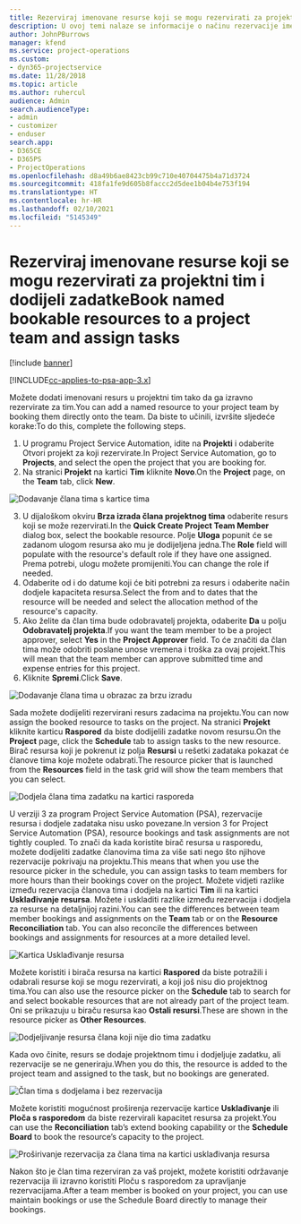 ```yaml
---
title: Rezerviraj imenovane resurse koji se mogu rezervirati za projektni tim i dodijeli zadatke
description: U ovoj temi nalaze se informacije o načinu rezervacije imenovanih resursa za projektne timove i o njihovoj dodjeli zadacima.
author: JohnPBurrows
manager: kfend
ms.service: project-operations
ms.custom:
- dyn365-projectservice
ms.date: 11/28/2018
ms.topic: article
ms.author: ruhercul
audience: Admin
search.audienceType:
- admin
- customizer
- enduser
search.app:
- D365CE
- D365PS
- ProjectOperations
ms.openlocfilehash: d8a49b6ae8423cb99c710e40704475b4a71d3724
ms.sourcegitcommit: 418fa1fe9d605b8faccc2d5dee1b04b4e753f194
ms.translationtype: HT
ms.contentlocale: hr-HR
ms.lasthandoff: 02/10/2021
ms.locfileid: "5145349"
---
```

# <a name="book-named-bookable-resources-to-a-project-team-and-assign-tasks"></a><span data-ttu-id="1960a-103">Rezerviraj imenovane resurse koji se mogu rezervirati za projektni tim i dodijeli zadatke</span><span class="sxs-lookup"><span data-stu-id="1960a-103">Book named bookable resources to a project team and assign tasks</span></span> 

[!include [banner](../includes/psa-now-project-operations.md)]

[!INCLUDE[cc-applies-to-psa-app-3.x](../includes/cc-applies-to-psa-app-3x.md)]

<span data-ttu-id="1960a-104">Možete dodati imenovani resurs u projektni tim tako da ga izravno rezervirate za tim.</span><span class="sxs-lookup"><span data-stu-id="1960a-104">You can  add a named resource to your project team by booking them directly onto the team.</span></span> <span data-ttu-id="1960a-105">Da biste to učinili, izvršite sljedeće korake:</span><span class="sxs-lookup"><span data-stu-id="1960a-105">To do this, complete the following steps.</span></span>

1. <span data-ttu-id="1960a-106">U programu Project Service Automation, idite na **Projekti** i odaberite Otvori projekt za koji rezervirate.</span><span class="sxs-lookup"><span data-stu-id="1960a-106">In  Project Service Automation, go to **Projects**, and select the open the project that you are booking for.</span></span>
2. <span data-ttu-id="1960a-107">Na stranici **Projekt** na kartici **Tim** kliknite **Novo**.</span><span class="sxs-lookup"><span data-stu-id="1960a-107">On the **Project** page, on the **Team** tab, click **New**.</span></span> 

![Dodavanje člana tima s kartice tima](media/RM-how-to-1.png)

3. <span data-ttu-id="1960a-109">U dijaloškom okviru **Brza izrada člana projektnog tima** odaberite resurs koji se može rezervirati.</span><span class="sxs-lookup"><span data-stu-id="1960a-109">In the **Quick Create Project Team Member** dialog box, select the bookable resource.</span></span> <span data-ttu-id="1960a-110">Polje **Uloga** popunit će se zadanom ulogom resursa ako mu je dodijeljena jedna.</span><span class="sxs-lookup"><span data-stu-id="1960a-110">The **Role** field will populate with the resource's default role if they have one assigned.</span></span> <span data-ttu-id="1960a-111">Prema potrebi, ulogu možete promijeniti.</span><span class="sxs-lookup"><span data-stu-id="1960a-111">You can change the role if needed.</span></span> 
4. <span data-ttu-id="1960a-112">Odaberite od i do datume koji će biti potrebni za resurs i odaberite način dodjele kapaciteta resursa.</span><span class="sxs-lookup"><span data-stu-id="1960a-112">Select the from and to dates that the resource will be needed and select the allocation method of the resource's capacity.</span></span> 
5. <span data-ttu-id="1960a-113">Ako želite da član tima bude odobravatelj projekta, odaberite **Da** u polju **Odobravatelj projekta**.</span><span class="sxs-lookup"><span data-stu-id="1960a-113">If you want the team member to be a project approver, select **Yes** in the **Project Approver** field.</span></span> <span data-ttu-id="1960a-114">To će značiti da član tima može odobriti poslane unose vremena i troška za ovaj projekt.</span><span class="sxs-lookup"><span data-stu-id="1960a-114">This will mean that the team member can approve submitted time and expense entries for this project.</span></span> 
6. <span data-ttu-id="1960a-115">Kliknite **Spremi**.</span><span class="sxs-lookup"><span data-stu-id="1960a-115">Click **Save**.</span></span>

![Dodavanje člana tima u obrazac za brzu izradu](media/RM-how-to-2.png)


<span data-ttu-id="1960a-117">Sada možete dodijeliti rezervirani resurs zadacima na projektu.</span><span class="sxs-lookup"><span data-stu-id="1960a-117">You can now assign the booked resource to tasks on the project.</span></span> <span data-ttu-id="1960a-118">Na stranici **Projekt** kliknite karticu **Raspored** da biste dodijelili zadatke novom resursu.</span><span class="sxs-lookup"><span data-stu-id="1960a-118">On the **Project** page, click the **Schedule** tab to assign tasks to the new resource.</span></span> <span data-ttu-id="1960a-119">Birač resursa koji je pokrenut iz polja **Resursi** u rešetki zadataka pokazat će članove tima koje možete odabrati.</span><span class="sxs-lookup"><span data-stu-id="1960a-119">The resource picker that is launched from the **Resources** field in the task grid will show the team members that you can select.</span></span>

![Dodjela člana tima zadatku na kartici rasporeda](media/RM-how-to-3.png)

<span data-ttu-id="1960a-121">U verziji 3 za program Project Service Automation (PSA), rezervacije resursa i dodjele zadataka nisu usko povezane.</span><span class="sxs-lookup"><span data-stu-id="1960a-121">In version 3 for Project Service Automation (PSA), resource bookings and task assignments are not tightly coupled.</span></span> <span data-ttu-id="1960a-122">To znači da kada koristite birač resursa u rasporedu, možete dodijeliti zadatke članovima tima za više sati nego što njihove rezervacije pokrivaju na projektu.</span><span class="sxs-lookup"><span data-stu-id="1960a-122">This means that when you use the resource picker in the schedule, you can assign tasks to team members for more hours than their bookings cover on the project.</span></span>
<span data-ttu-id="1960a-123">Možete vidjeti razlike između rezervacija članova tima i dodjela na kartici **Tim** ili na kartici **Usklađivanje resursa**. Možete i uskladiti razlike između rezervacija i dodjela za resurse na detaljnijoj razini.</span><span class="sxs-lookup"><span data-stu-id="1960a-123">You can see the differences between team member bookings and assignments on the **Team** tab or on the **Resource Reconciliation** tab. You can also reconcile the differences between bookings and assignments for resources at a more detailed level.</span></span>

![Kartica Usklađivanje resursa](media/RM-how-to-4.png)

<span data-ttu-id="1960a-125">Možete koristiti i birača resursa na kartici **Raspored** da biste potražili i odabrali resurse koji se mogu rezervirati, a koji još nisu dio projektnog tima.</span><span class="sxs-lookup"><span data-stu-id="1960a-125">You can also use the resource picker on the **Schedule** tab to search for and select bookable resources that are not already part of the project team.</span></span> <span data-ttu-id="1960a-126">Oni se prikazuju u biraču resursa kao **Ostali resursi**.</span><span class="sxs-lookup"><span data-stu-id="1960a-126">These are shown in the resource picker as **Other Resources**.</span></span>

![Dodjeljivanje resursa člana koji nije dio tima zadatku](media/RM-how-to-5.png)

<span data-ttu-id="1960a-128">Kada ovo činite, resurs se dodaje projektnom timu i dodjeljuje zadatku, ali rezervacije se ne generiraju.</span><span class="sxs-lookup"><span data-stu-id="1960a-128">When you do this, the resource is added to the project team and assigned to the task, but no bookings are generated.</span></span>

![Član tima s dodjelama i bez rezervacija](media/RM-how-to-6.png)

<span data-ttu-id="1960a-130">Možete koristiti mogućnost proširenja rezervacije kartice **Usklađivanje** ili **Ploča s rasporedom** da biste rezervirali kapacitet resursa za projekt.</span><span class="sxs-lookup"><span data-stu-id="1960a-130">You can use the **Reconciliation** tab’s extend booking capability or the **Schedule Board** to book the resource’s capacity to the project.</span></span>

![Proširivanje rezervacija za člana tima na kartici usklađivanja resursa](media/RM-how-to-7.png)

<span data-ttu-id="1960a-132">Nakon što je član tima rezerviran za vaš projekt, možete koristiti održavanje rezervacija ili izravno koristiti Ploču s rasporedom za upravljanje rezervacijama.</span><span class="sxs-lookup"><span data-stu-id="1960a-132">After a team member is booked on your project, you can use maintain bookings or use the Schedule Board directly to manage their bookings.</span></span>
